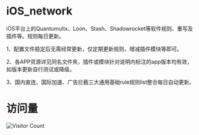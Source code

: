 # iOS_network
iOS平台上的Quantumultx、Loon、Stash、Shadowrocket等软件规则、重写及插件等。规则每日更新。

1、配置文件稳定后无需经常更新，仅定期更新规则，增减插件模块等即可。

2、各APP资源详见同名文件夹，插件或模块针对说明内标注的app版本均有效，如版本更新自行测试或降级。

3、国内直连、国际加速、广告拦截三大通用基础rule规则list整合每日自动更新。

# 访问量

![Visitor Count](https://visitor-badge.laobi.icu/badge?page_id=elnfnoosm.iOS_network)
<!---
![](http://profile-counter.glitch.me/elnfnoosm-iOS_network/count.svg)
--->
